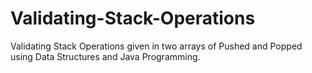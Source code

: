 # Validating-Stack-Operations
Validating Stack Operations given in two arrays of Pushed and Popped using Data Structures and Java Programming.
